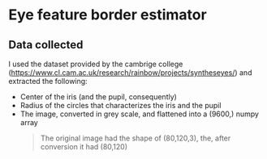 # Eye feature border estimator

## Data collected

I used the dataset provided by the cambrige college (https://www.cl.cam.ac.uk/research/rainbow/projects/syntheseyes/) and extracted the following:

- Center of the iris (and the pupil, consequently)
- Radius of the circles that characterizes the iris and the pupil
- The image, converted in grey scale, and flattened into a (9600,) numpy array
  > The original image had the shape of (80,120,3), the, after conversion it had (80,120)
